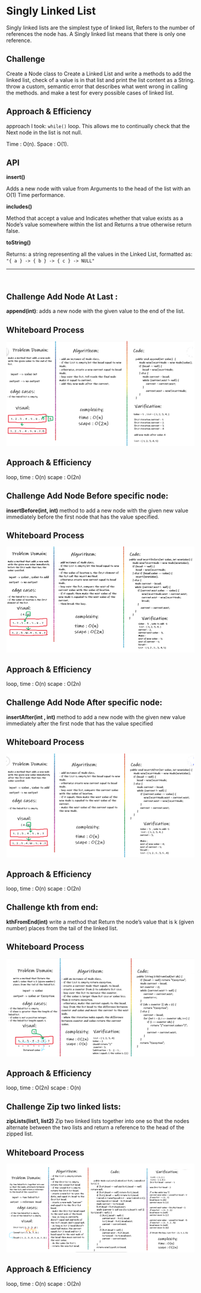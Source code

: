 # Singly Linked List

<!-- Short summary or background information -->

Singly linked lists are the simplest type of linked list, Refers to the number of references the node has. A Singly linked list means that there is only one reference.

## Challenge

<!-- Description of the challenge -->

Create a Node class to Create a Linked List and write a methods to add the linked list, check of a value is in that list and print the list content as a String.
throw a custom, semantic error that describes what went wrong in calling the methods. and make a test for every possible cases of linked list.

## Approach & Efficiency

<!-- What approach did you take? Why? What is the Big O space/time for this approach? -->

approach I took: `while()` loop. This allows me to continually check that the Next node in the list is not null.

Time : O(n).
Space : O(1).

## API

<!-- Description of each method publicly available to your Linked List -->

**insert()**

Adds a new node with value from Arguments to the head of the list with an O(1) Time performance.

**includes()**

Method that accept a value and Indicates whether that value exists as a Node’s value somewhere within the list and Returns a true otherwise return false.

**toString()**

Returns: a string representing all the values in the Linked List, formatted as:
`"{ a } -> { b } -> { c } -> NULL"`

<hr>
<br>

## Challenge Add Node At Last :

**append(int)**: adds a new node with the given value to the end of the list.


## Whiteboard Process

![add last](./img/addLast.png)

## Approach & Efficiency

loop,
time : O(n)
scape : O(2n)

## Challenge Add Node Before specific node:

**insertBefore(int, int)**
method to add a new node with the given new value immediately before the first node that has the value specified.

## Whiteboard Process

![add last](./img/addBefore.png)

## Approach & Efficiency

loop,
time : O(n)
scape : O(2n)

## Challenge Add Node After specific node:

**insertAfter(int , int)**
method to add a new node with the given new value immediately after the first node that has the value specified

## Whiteboard Process

![add after](./img/addAfter.png)

## Approach & Efficiency

loop,
time : O(n)
scape : O(2n)

## Challenge kth from end:

**kthFromEnd(int)**
write a method that Return the node’s value that is k (given number) places from the tail of the linked list.

## Whiteboard Process

![add after](./img/kthFromEnd.png)

## Approach & Efficiency

loop,
time : O(2n)
scape : O(n)

## Challenge Zip two linked lists:

**zipLists(list1, list2)**
Zip two linked lists together into one so that the nodes alternate between the two lists and return a reference to the head of the zipped list.

## Whiteboard Process

![add after](./img/zipLists.png)

## Approach & Efficiency

loop,
time : O(n)
scape : O(2n)